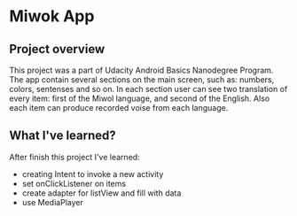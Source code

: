 # Miwok App

## Project overview

This project was a part of Udacity Android Basics Nanodegree Program. The app contain several sections on the main screen, such as: numbers, colors, sentenses and so on. In each section user can see two translation of every item: first of the Miwol language, and second of the English. Also each item can produce recorded voise from each language.

## What I've learned?

After finish this project I've learned:
- creating Intent to invoke a new activity
- set onClickListener on items
- create adapter for listView and fill with data
- use MediaPlayer
